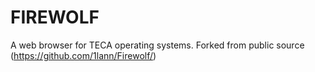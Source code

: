 # FIREWOLF
A web browser for TECA operating systems. Forked from public source (https://github.com/1lann/Firewolf/)

